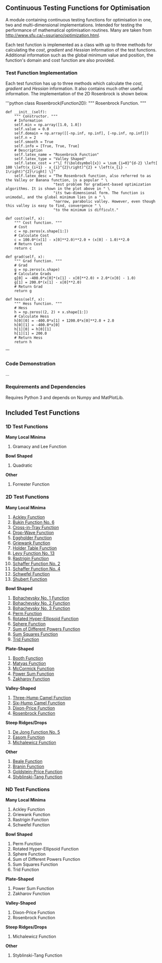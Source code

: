 ## Continuous Testing Functions for Optimisation

A module containing continuous testing functions for optimisation in one, two and multi-dimensional implementations. Intended for testing the performance of mathematical optimisation routines. Many are taken from http://www.sfu.ca/~ssurjano/optimization.html.

Each test function is implemented as a class with up to three methods for calculating the *cost*, *gradient* and *Hessian* information of the test functions. Additional information such as the global minimum value and position, the function's domain and cost function are also provided.


### Test Function Implementation

Each test function has up to three methods which calculate the *cost*, *gradient* and *Hessian* information. It also contains much other useful information. The implementation of the 2D Rosenbrock is shown below.

'''python
class Rosenbrock(Function2D):
    """ Rosenbrock Function. """

    def __init__(self):
        """ Constructor. """
        # Information
        self.min = np.array([1.0, 1.0])
        self.value = 0.0
        self.domain = np.array([[-np.inf, np.inf], [-np.inf, np.inf]])
        self.n = 2
        self.smooth = True
        self.info = [True, True, True]
        # Description
        self.latex_name = "Rosenbrock Function"
        self.latex_type = "Valley Shaped"
        self.latex_cost = r"\[ f(\boldsymbol{x}) = \sum_{i=0}^{d-2} \left[ 100 \left(x_{i+1} - x_{i}^{2}\right)^{2} + \left(x_{i} - 1\right)^{2}\right] \]"
        self.latex_desc = "The Rosenbrock function, also referred to as the Valley or Banana function, is a popular " \
                          "test problem for gradient-based optimization algorithms. It is shown in the plot above in " \
                          "its two-dimensional form. The function is unimodal, and the global minimum lies in a " \
                          "narrow, parabolic valley. However, even though this valley is easy to find, convergence " \
                          "to the minimum is difficult."

    def cost(self, x):
        """ Cost function. """
        # Cost
        c = np.zeros(x.shape[1:])
        # Calculate Cost
        c = 100.0*(x[1] - x[0]**2.0)**2.0 + (x[0] - 1.0)**2.0
        # Return Cost
        return c

    def grad(self, x):
        """ Grad function. """
        # Grad
        g = np.zeros(x.shape)
        # Calculate Grads
        g[0] = -400.0*x[0]*(x[1] - x[0]**2.0) + 2.0*(x[0] - 1.0)
        g[1] = 200.0*(x[1] - x[0]**2.0)
        # Return Grad
        return g

    def hess(self, x):
        """ Hess function. """
        # Hess
        h = np.zeros((2, 2) + x.shape[1:])
        # Calculate Hess
        h[0][0] = -400.0*x[1] + 1200.0*x[0]**2.0 + 2.0
        h[0][1] = -400.0*x[0]
        h[1][0] = h[0][1]
        h[1][1] = 200.0
        # Return Hess
        return h
'''


### Code Demonstration

...


### Requirements and Dependencies

Requires Python 3 and depends on Numpy and MatPlotLib.


## Included Test Functions

### 1D Test Functions

**Many Local Minima**

  1. Gramacy and Lee Function


**Bowl Shaped**

  1. Quadratic
  

**Other**

  1. Forrester Function


### 2D Test Functions

**Many Local Minima**

  1. [Ackley Function](/examples/functions2d/images/ackley.png)
  1. [Bukin Function No. 6](/examples/functions2d/images/bukin_6.png)
  1. [Cross-in-Tray Function](/examples/functions2d/images/cross_in_tray.png)
  1. [Drop-Wave Function](/examples/functions2d/images/drop_wave.png)
  1. [Eggholder Function](/examples/functions2d/images/eggholder.png)
  1. [Griewank Function](/examples/functions2d/images/griewank.png)
  1. [Holder Table Function](/examples/functions2d/images/holder_table.png)
  1. [Levy Function No. 13](/examples/functions2d/images/levy_13.png)
  1. [Rastrigin Function](/examples/functions2d/images/rastrigin.png)
  1. [Schaffer Function No. 2](/examples/functions2d/images/schaffer_2.png)
  1. [Schaffer Function No. 4](/examples/functions2d/images/schaffer_4.png)
  1. [Schwefel Function](/examples/functions2d/images/schwefel.png)
  1. [Shubert Function](/examples/functions2d/images/shubert.png)


**Bowl Shaped**

  1. [Bohachevsky No. 1 Function](/examples/functions2d/images/bohachevsky_1.png)
  1. [Bohachevsky No. 2 Function](/examples/functions2d/images/bohachevsky_2.png)
  1. [Bohachevsky No. 3 Function](/examples/functions2d/images/bohachevsky_3.png)
  1. [Perm Function](/examples/functions2d/images/perm.png)
  1. [Rotated Hyper-Ellipsoid Function](/examples/functions2d/images/rotated_hyper_ellipsoid.png)
  1. [Sphere Function](/examples/functions2d/images/sphere.png)
  1. [Sum of Different Powers Function](/examples/functions2d/images/sum_of_different_powers.png)
  1. [Sum Squares Function](/examples/functions2d/images/sum_squares.png)
  1. [Trid Function](/examples/functions2d/images/trid.png)


**Plate-Shaped**

  1. [Booth Function](/examples/functions2d/images/booth.png)
  1. [Matyas Function](/examples/functions2d/images/matyas.png)
  1. [McCormick Function](/examples/functions2d/images/mccormick.png)
  1. [Power Sum Function](/examples/functions2d/images/power_sum.png)
  1. [Zakharov Function](/examples/functions2d/images/zakharov.png)


**Valley-Shaped**

  1. [Three-Hump Camel Function](/examples/functions2d/images/three_hump_camel.png)
  1. [Six-Hump Camel Function](/examples/functions2d/images/six_hump_camel.png)
  1. [Dixon-Price Function](/examples/functions2d/images/dixon_price.png)
  1. [Rosenbrock Function](/examples/functions2d/images/rosenbrock.png)


**Steep Ridges/Drops**

  1. [De Jong Function No. 5](/examples/functions2d/images/de_jong_5.png)
  1. [Easom Function](/examples/functions2d/images/easom.png)
  1. [Michalewicz Function](/examples/functions2d/images/michalewicz.png)


**Other**

  1. [Beale Function](/examples/functions2d/images/beale.png)
  1. [Branin Function](/examples/functions2d/images/branin.png)
  1. [Goldstein-Price Function](/examples/functions2d/images/goldstein_price.png)
  1. [Styblinski-Tang Function](/examples/functions2d/images/styblinski_tang.png)


### ND Test Functions

**Many Local Minima**

  1. Ackley Function
  1. Griewank Function
  1. Rastrigin Function
  1. Schwefel Function


**Bowl Shaped**

  1. Perm Function
  1. Rotated Hyper-Ellipsoid Function
  1. Sphere Function
  1. Sum of Different Powers Function
  1. Sum Squares Function
  1. Trid Function


**Plate-Shaped**

  1. Power Sum Function
  1. Zakharov Function


**Valley-Shaped**

  1. Dixon-Price Function
  1. Rosenbrock Function


**Steep Ridges/Drops**

  1. Michalewicz Function


**Other**

  1. Styblinski-Tang Function




